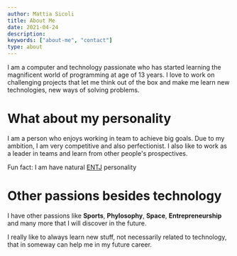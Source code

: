 ```yaml
---
author: Mattia Sicoli
title: About Me
date: 2021-04-24
description:
keywords: ["about-me", "contact"]
type: about
---
```


I am a computer and technology passionate who has started learning the magnificent world of programming at age of 13 years. I love to work on challenging projects that let me think out of the box and make me learn new technologies, new ways of solving problems. 

# What about my personality

I am a person who enjoys working in team to achieve big goals. Due to my ambition, I am very competitive and also perfectionist. I also like to work as a leader in teams and learn from other people's prospectives. 

Fun fact: I am have natural [ENTJ](https://www.16personalities.com/entj-personality) personality

# Other passions besides technology

I have other passions like **Sports**, **Phylosophy**, **Space**, **Entrepreneurship** and many more that I will discover in the future.

I really like to always learn new stuff, not necessarily related to technology, that in someway can help me in my future career.
